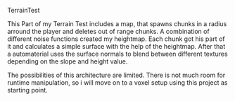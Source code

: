 TerrainTest

This Part of my Terrain Test includes a map, that spawns chunks in a radius arround the player and deletes out of range chunks.
A combination of different noise functions created my heightmap. 
Each chunk got his part of it and calculates a simple surface with the help of the heightmap. After that a automaterial uses the surface normals to blend between different textures depending on the slope and height value.

The possibilities of this architecture are limited. There is not much room for runtime manipulation, so i will move on to a voxel setup using this project as starting point. 
